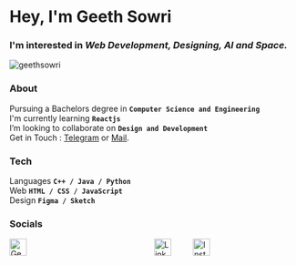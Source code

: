 # Hey, I'm Geeth Sowri

### I'm interested in _Web Development, Designing, AI and Space._
<p align="left"> <img src="https://komarev.com/ghpvc/?username=geethsowri&label=Profile%20views&color=02559e&style=flat" alt="geethsowri" /> </p>

### About
Pursuing a Bachelors degree in **`Computer Science and Engineering`** <br>
I'm currently learning **`Reactjs`**<br>
I’m looking to collaborate on **`Design and Development`**<br>
Get in Touch : [Telegram](https://t.me/geethsowri) or [Mail](mailto:nainalageethsowri@gmail.com).

### Tech
Languages  **`C++ / Java / Python`** <br>
Web       **`HTML / CSS / JavaScript`** <br>
Design    **`Figma / Sketch`**

### Socials 
<a href="https://x.com/geethsowrin?t=-XJ_mJL54ZvvT9C3urjhlQ&s=09" target="_blank"><img src="https://uxwing.com/wp-content/themes/uxwing/download/brands-and-social-media/x-social-media-white-icon.png" alt="Generic icon" width="30" style="margin-right: 200px;"></a> &nbsp;&nbsp;&nbsp;&nbsp;
<a href="https://www.linkedin.com/in/nainala-geeth-sowri-76975b247/" target="_blank"><img src="https://uxwing.com/wp-content/themes/uxwing/download/brands-and-social-media/linkedin-app-white-icon.png" alt="LinkedIn icon" width="30" style="margin-right: 15px;"></a> &nbsp;&nbsp;&nbsp;&nbsp;
<a href="https://www.instagram.com/geethsowri/" target="_blank"><img src="https://uxwing.com/wp-content/themes/uxwing/download/brands-and-social-media/instagram-white-icon.png" alt="Instagram icon" width="30"></a>
